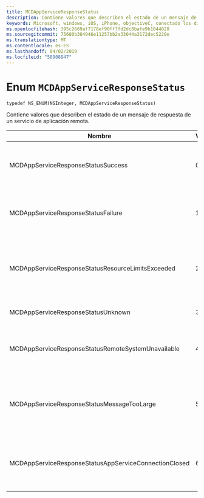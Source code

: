 ```yaml
---
title: MCDAppServiceResponseStatus
description: Contiene valores que describen el estado de un mensaje de respuesta de un servicio de aplicación remota.
keywords: Microsoft, windows, iOS, iPhone, objectiveC, conectado los dispositivos, proyecto Roma
ms.openlocfilehash: 395c2669af7178ef90ff7fd2dc8bafe9b1044028
ms.sourcegitcommit: 75680b384946e11257bb2a33044a3172dec5220e
ms.translationtype: MT
ms.contentlocale: es-ES
ms.lasthandoff: 04/02/2019
ms.locfileid: "58908947"
---
```

# <a name="enum-mcdappserviceresponsestatus"></a>Enum `MCDAppServiceResponseStatus`

```
typedef NS_ENUM(NSInteger, MCDAppServiceResponseStatus)
```

Contiene valores que describen el estado de un mensaje de respuesta de un servicio de aplicación remota.

|Nombre         | Valor  | Descripción    |                           
|--------|-------------|-----|
|MCDAppServiceResponseStatusSuccess |0| El servicio de aplicación correctamente había recibido y procesado el mensaje.|
|MCDAppServiceResponseStatusFailure |1| El servicio de aplicación no se pudo recibir y procesar el mensaje.|
|MCDAppServiceResponseStatusResourceLimitsExceeded |2| El servicio de aplicación se cerró porque no hay suficientes recursos, no estaban disponibles.|
|MCDAppServiceResponseStatusUnknown |3| Se produjo un error desconocido.|
|MCDAppServiceResponseStatusRemoteSystemUnavailable |4| El dispositivo al que se envió el mensaje no está disponible.|
|MCDAppServiceResponseStatusMessageTooLarge |5| El servicio de aplicación no se pudo procesar el mensaje porque es demasiado grande.|
|MCDAppServiceResponseStatusAppServiceConnectionClosed|6| Se cerró la conexión de servicio de aplicación antes de que se envió una respuesta.|